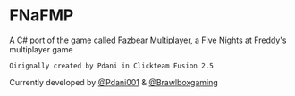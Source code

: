 # FNaFMP
A C# port of the game called Fazbear Multiplayer, a Five Nights at Freddy's multiplayer game

`Oirignally created by Pdani in Clickteam Fusion 2.5`

Currently developed by [@Pdani001](https://github.com/Pdani001) & [@Brawlboxgaming](https://github.com/Brawlboxgaming)